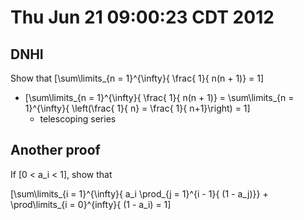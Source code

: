 # Thu Jun 21 09:00:23 CDT 2012

## DNHI 

Show that \[\sum\limits_{n = 1}^{\infty}{ \frac{ 1}{ n(n + 1)} = 1\]

* \[\sum\limits_{n = 1}^{\infty}{ \frac{ 1}{ n(n + 1)} = \sum\limits_{n = 1}^{\infty}{ \left(\frac{ 1}{ n} = \frac{ 1}{ n+1}\right) = 1\]
  * telescoping series

## Another proof
If \[0 < a_i < 1\], show that 

\[\sum\limits_{i = 1}^{\infty}{ a_i \prod_{j = 1}^{i - 1}{ (1 - a_j)}} + \prod\limits_{i = 0}^{infty}{ (1 - a_i) = 1\]
